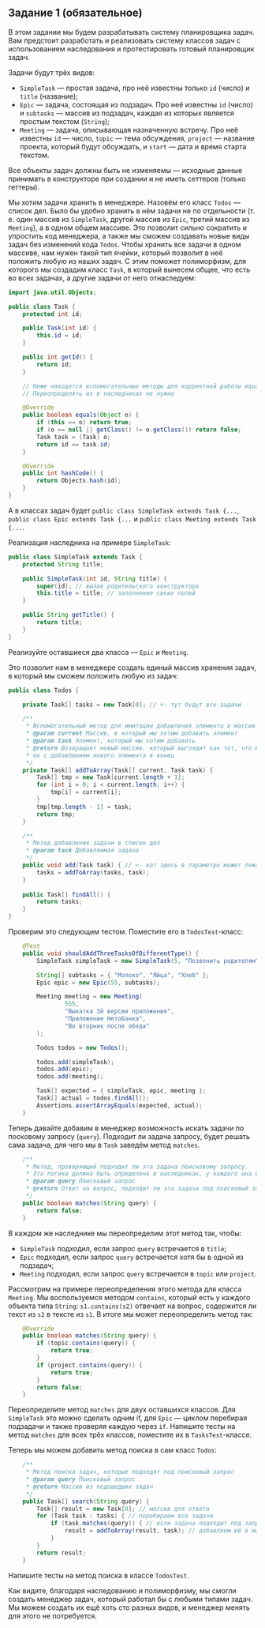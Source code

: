 ## Задание 1 (обязательное)

В этом задании мы будем разрабатывать систему планировщика задач.
Вам предстоит разработать и реализовать систему классов задач с использованием наследования и протестировать готовый планировщик задач.

Задачи будут трёх видов:

* `SimpleTask` — простая задача, про неё известны только `id` (число) и `title` (название);
* `Epic` — задача, состоящая из подзадач. Про неё известны `id` (число) и `subtasks` — массив из подзадач, каждая из которых является простым текстом (`String`);
* `Meeting` — задача, описывающая назначенную встречу. Про неё известны `id` — число, `topic` — тема обсуждения, `project` — название проекта, который будут обсуждать, и `start` — дата и время старта текстом.

Все объекты задач должны быть не изменяемы — исходные данные принимать в конструкторе при создании и не иметь сеттеров (только геттеры).

Мы хотим задачи хранить в менеджере. Назовём его класс `Todos` — список дел.
Было бы удобно хранить в нём задачи не по отдельности (т. е. один массив из `SimpleTask`, другой массив из `Epic`, третий массив из `Meeting`), а в одном общем массиве.
Это позволит сильно сократить и упростить код менеджера, а также мы сможем создавать новые виды задач без изменений кода `Todos`.
Чтобы хранить все задачи в одном массиве, нам нужен такой тип ячейки, который позволит в неё положить любую из наших задач.
С этим поможет полиморфизм, для которого мы создадим класс `Task`, в который вынесем общее, что есть во всех задачах, а другие задачи от него отнаследуем:

```java
import java.util.Objects;

public class Task {
    protected int id;

    public Task(int id) {
        this.id = id;
    }

    public int getId() {
        return id;
    }

    // Ниже находятся вспомогательные методы для корректной работы equals
    // Переопределять их в наследниках не нужно

    @Override
    public boolean equals(Object o) {
        if (this == o) return true;
        if (o == null || getClass() != o.getClass()) return false;
        Task task = (Task) o;
        return id == task.id;
    }

    @Override
    public int hashCode() {
        return Objects.hash(id);
    }
}
```

А в классах задач будет `public class SimpleTask extends Task {...`, `public class Epic extends Task {...` и `public class Meeting extends Task {...`.

Реализация наследника на примере `SimpleTask`:

```java
public class SimpleTask extends Task {
    protected String title;

    public SimpleTask(int id, String title) {
        super(id); // вызов родительского конструктора
        this.title = title; // заполнение своих полей
    }

    public String getTitle() {
        return title;
    }
}
```

Реализуйте оставшиеся два класса — `Epic` и `Meeting`.

Это позволит нам в менеджере создать единый массив хранения задач, в который мы сможем положить любую из задач:

```java
public class Todos {

    private Task[] tasks = new Task[0]; // <- тут будут все задачи

    /**
     * Вспомогательный метод для имитации добавления элемента в массив
     * @param current Массив, в который мы хотим добавить элемент
     * @param task Элемент, который мы хотим добавить
     * @return Возвращает новый массив, который выглядит как тот, что мы передали,
     * но с добавлением нового элемента в конец
     */
    private Task[] addToArray(Task[] current, Task task) {
        Task[] tmp = new Task[current.length + 1];
        for (int i = 0; i < current.length; i++) {
            tmp[i] = current[i];
        }
        tmp[tmp.length - 1] = task;
        return tmp;
    }

    /**
     * Метод добавления задачи в список дел
     * @param task Добавляемая задача
     */
    public void add(Task task) { // <- вот здесь в параметре может лежать объект и вида SimpleTask, и вида Epic, и вида Meeting
        tasks = addToArray(tasks, task);
    }
    
    public Task[] findAll() {
        return tasks;
    }
}

```

Проверим это следующим тестом. Поместите его в `TodosTest`-класс:
```java
    @Test
    public void shouldAddThreeTasksOfDifferentType() {
        SimpleTask simpleTask = new SimpleTask(5, "Позвонить родителям");

        String[] subtasks = { "Молоко", "Яйца", "Хлеб" };
        Epic epic = new Epic(55, subtasks);

        Meeting meeting = new Meeting(
                555,
                "Выкатка 3й версии приложения",
                "Приложение НетоБанка",
                "Во вторник после обеда"
        );

        Todos todos = new Todos();

        todos.add(simpleTask);
        todos.add(epic);
        todos.add(meeting);

        Task[] expected = { simpleTask, epic, meeting };
        Task[] actual = todos.findAll();
        Assertions.assertArrayEquals(expected, actual);
    }
```

Теперь давайте добавим в менеджер возможность искать задачи по посковому запросу (`query`).
Подходит ли задача запросу, будет решать сама задача, для чего мы в `Task` заведём метод `matches`.

```java
    /**
     * Метод, проверяющий подходит ли эта задача поисковому запросу.
     * Эта логика должна быть определена в наследниках, у каждого она будет своя
     * @param query Поисковый запрос
     * @return Ответ на вопрос, подходит ли эта задача под поисковый запрос
     */
    public boolean matches(String query) {
        return false;
    }
```

В каждом же наследнике мы переопределим этот метод так, чтобы:

* `SimpleTask` подходил, если запрос `query` встречается в `title`;
* `Epic` подходил, если запрос `query` встречается хотя бы в одной из подзадач;
* `Meeting` подходил, если запрос `query` встречается в `topic` или `project`.

Рассмотрим на примере переопределения этого метода для класса `Meeting`.
Мы воспользуемся методом `contains`, который есть у каждого объекта типа `String`: `s1.contains(s2)` отвечает на вопрос, содержится ли текст из `s2` в тексте из `s1`.
В итоге мы может переопределить метод так:

```java
    @Override
    public boolean matches(String query) {
        if (topic.contains(query)) {
            return true;
        }
        if (project.contains(query)) {
            return true;
        }
        return false;
    }
```

Переопределите метод `matches` для двух оставшихся классов.
Для `SimpleTask` это можно сделать одним if, для `Epic` — циклом перебирая подзадачи и также проверяя каждую через `if`.
Напишите тесты на метод `matches` для всех трёх классов, поместите их в `TasksTest`-классе.

Теперь мы можем добавить метод поиска в сам класс `Todos`:
```java
    /**
     * Метод поиска задач, которые подходят под поисковый запрос
     * @param query Поисковый запрос
     * @return Массив из подошедших задач
     */
    public Task[] search(String query) {
        Task[] result = new Task[0]; // массив для ответа
        for (Task task : tasks) { // перебираем все задачи
            if (task.matches(query)) { // если задача подходит под запрос
                result = addToArray(result, task); // добавляем её в массив ответа
            }
        }
        return result;
    }
```

Напишите тесты на метод поиска в классе `TodosTest`.

Как видите, благодаря наследованию и полиморфизму, мы смогли создать менеджер задач, который работал бы с любыми типами задач.
Мы можем создать их ещё хоть сто разных видов, и менеджер менять для этого не потребуется.
